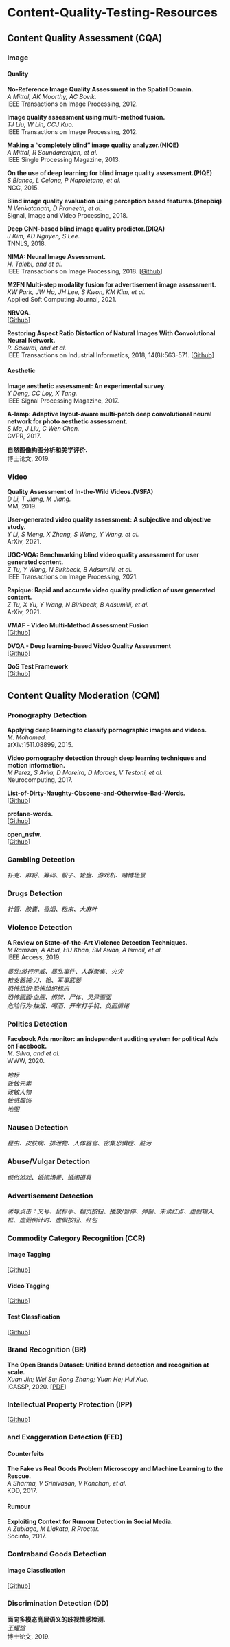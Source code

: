 # Content-Quality-Testing-Resources

## Content Quality Assessment (CQA)

### Image

#### Quality

**No-Reference Image Quality Assessment in the Spatial Domain.**<br>
*A Mittal, AK Moorthy, AC Bovik.*<br>
IEEE Transactions on Image Processing, 2012. 

**Image quality assessment using multi-method fusion.**<br>
*TJ Liu, W Lin, CCJ Kuo.*<br>
IEEE Transactions on Image Processing, 2012. 

**Making a “completely blind” image quality analyzer.(NIQE)**<br>
*A Mittal, R Soundararajan, et al.*<br>
IEEE Single Processing Magazine, 2013.

**On the use of deep learning for blind image quality assessment.(PIQE)**<br>
*S Bianco, L Celona, P Napoletano, et al.*<br>
NCC, 2015.

**Blind image quality evaluation using perception based features.(deepbiq)**<br>
*N Venkatanath, D Praneeth, et al.*<br>
Signal, Image and Video Processing, 2018.

**Deep CNN-based blind image quality predictor.(DIQA)**<br>
*J Kim, AD Nguyen, S Lee.*<br>
TNNLS, 2018.

**NIMA: Neural Image Assessment.**<br>
*H. Talebi, and et al.*<br>
IEEE Transactions on Image Processing, 2018.
[[Github](https://github.com/truskovskiyk/nima.pytorch)]

**M2FN Multi-step modality fusion for advertisement image assessment.**<br>
*KW Park, JW Ha, JH Lee, S Kwon, KM Kim, et al.*<br>
Applied Soft Computing Journal, 2021.

**NRVQA.**<br>
[[Github](https://github.com/buyizhiyou/NRVQA)]

**Restoring Aspect Ratio Distortion of Natural Images With Convolutional Neural Network.**<br>
*R. Sakurai, and et al.*<br>
IEEE Transactions on Industrial Informatics, 2018, 14(8):563-571. 
[[Github](https://github.com/ronekko/aspect_ratio_restorer)]

#### Aesthetic

**Image aesthetic assessment: An experimental survey.**<br>
*Y Deng, CC Loy, X Tang.*<br>
IEEE Signal Processing Magazine, 2017. 

**A-lamp: Adaptive layout-aware multi-patch deep convolutional neural network for photo aesthetic assessment.**<br>
*S Ma, J Liu, C Wen Chen.*<br>
CVPR, 2017.

**自然图像构图分析和美学评价.**<br>
博士论文, 2019.

### Video

**Quality Assessment of In-the-Wild Videos.(VSFA)**<br>
*D Li, T Jiang, M Jiang.*<br>
MM, 2019.

**User-generated video quality assessment: A subjective and objective study.**<br>
*Y Li, S Meng, X Zhang, S Wang, Y Wang, et al.*<br>
ArXiv, 2021.

**UGC-VQA: Benchmarking blind video quality assessment for user generated content.**<br>
*Z Tu, Y Wang, N Birkbeck, B Adsumilli, et al.*<br>
IEEE Transactions on Image Processing, 2021.

**Rapique: Rapid and accurate video quality prediction of user generated content.**<br>
*Z Tu, X Yu, Y Wang, N Birkbeck, B Adsumilli, et al.*<br>
ArXiv, 2021.

**VMAF - Video Multi-Method Assessment Fusion**<br>
[[Github](https://github.com/Netflix/vmaf)]

**DVQA - Deep learning-based Video Quality Assessment**<br>
[[Github](https://github.com/Tencent/DVQA)]

**QoS Test Framework**<br>
[[Github](https://github.com/open-webrtc-toolkit/QoSTestFramework)]

## Content Quality Moderation (CQM)

### Pronography Detection

**Applying deep learning to classify pornographic images and videos.**<br>
*M. Mohamed.*<br>
arXiv:1511.08899, 2015.

**Video pornography detection through deep learning techniques and motion information.**<br>
*M Perez, S Avila, D Moreira, D Moraes, V Testoni, et al.*<br>
Neurocomputing, 2017.

**List-of-Dirty-Naughty-Obscene-and-Otherwise-Bad-Words.**<br>
[[Github](https://github.com/LDNOOBW/List-of-Dirty-Naughty-Obscene-and-Otherwise-Bad-Words)]

**profane-words.**<br>
[[Github](https://github.com/zacanger/profane-words)]

**open_nsfw.**<br>
[[Github](https://github.com/yahoo/open_nsfw)]

### Gambling Detection

*扑克、麻将、筹码、骰子、轮盘、游戏机、赌博场景*<br>

### Drugs Detection

*针管、胶囊、香烟、粉末、大麻叶*<br>

### Violence Detection

**A Review on State-of-the-Art Violence Detection Techniques.**<br>
*M Ramzan, A Abid, HU Khan, SM Awan, A Ismail, et al.*<br>
IEEE Access, 2019. 

*暴乱:游行示威、暴乱事件、人群聚集、火灾*<br>
*枪支器械:刀、枪、军事武器*<br>
*恐怖组织:恐怖组织标志*<br>
*恐怖画面:血腥、绑架、尸体、灵异画面*<br>
*危险行为:抽烟、喝酒、开车打手机、负面情绪*<br>

### Politics Detection

**Facebook Ads monitor: an independent auditing system for political Ads on Facebook.**<br>
*M. Silva, and et al.*<br>
WWW, 2020. 

*地标*<br>
*政敏元素*<br>
*政敏人物*<br>
*敏感服饰*<br>
*地图*<br>

### Nausea Detection

*昆虫、皮肤病、排泄物、人体器官、密集恐惧症、脏污*<br>

### Abuse/Vulgar Detection

*低俗游戏、婚闹场景、婚闹道具*<br>

### Advertisement Detection

*诱导点击：叉号、鼠标手、翻页按钮、播放/暂停、弹窗、未读红点、虚假输入框、虚假倒计时、虚假按钮、红包*<br>

### Commodity Category Recognition (CCR)

#### Image Tagging

[[Github](https://github.com/TZ-Physics/MMBDA/tree/master/06CV/Image)]

#### Video Tagging

[[Github](https://github.com/TZ-Physics/MMBDA/tree/master/06CV/Video)]

#### Test Classfication

[[Github](https://github.com/TZ-Physics/MMBDA/tree/master/07NLP)]

### Brand Recognition (BR)

**The Open Brands Dataset: Unified brand detection and recognition at scale.**<br>
*Xuan Jin; Wei Su; Rong Zhang; Yuan He; Hui Xue.*<br>
ICASSP, 2020. [[PDF](https://ieeexplore.ieee.org/document/9053990)]

### Intellectual Property Protection (IPP)

[[Github](https://github.com/TZ-Physics/MMBDA/tree/master/12Applications/02SecuPriv/01RiskControl/IPP)]

###  and Exaggeration Detection (FED)

#### Counterfeits

**The Fake vs Real Goods Problem Microscopy and Machine Learning to the Rescue.**<br>
*A Sharma, V Srinivasan, V Kanchan, et al.*<br>
KDD, 2017. 

#### Rumour

**Exploiting Context for Rumour Detection in Social Media.**<br>
*A Zubiaga, M Liakata, R Procter.*<br>
Socinfo, 2017. 

### Contraband Goods Detection

#### Image Classfication

[[Github](https://github.com/TZ-Physics/MMBDA/tree/master/06CV/Image)]

### Discrimination Detection (DD)

**面向多模态高层语义的歧视情感检测.**<br>
*王耀煊*<br>
博士论文, 2019. 

